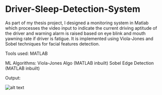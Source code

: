 # Driver-Sleep-Detection-System
As part of my thesis project, I designed a monitoring system in Matlab which processes the video input to indicate the current driving aptitude of the driver and warning alarm is raised based on eye blink and mouth yawning rate if driver is fatigue. It is implemented using Viola-Jones and Sobel techniques for facial features detection.

Tools used:
MATLAB

ML Algorithms:
Viola-Jones Algo (MATLAB inbuilt)
Sobel Edge Detection (MATLAB inbuilt)

Output:

![alt text](https://github.com/piyushbajaj0704/Restaurant-Tables-Arrangement/blob/master/Screenshot.png)
